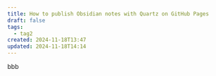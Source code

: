 ```yaml
---
title: How to publish Obsidian notes with Quartz on GitHub Pages
draft: false
tags:
  - tag2
created: 2024-11-18T13:47
updated: 2024-11-18T14:14
---
```

 bbb
